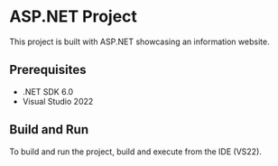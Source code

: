 # ASP.NET Project

This project is built with ASP.NET showcasing an information website.

## Prerequisites

- .NET SDK 6.0
- Visual Studio 2022

## Build and Run

To build and run the project, build and execute from the IDE (VS22).

